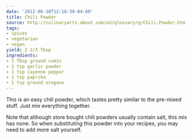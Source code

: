 ```yaml
---
date: '2012-06-10T12:18:39-04:00'
title: Chili Powder
source: http://culinaryarts.about.com/od/glossary/g/Chili-Powder.htm
tags:
- spices
- vegetarian
- vegan
yield: 2 2/3 Tbsp 
ingredients:
- 1 Tbsp ground cumin
- 2 tsp garlic powder
- 1 tsp cayenne pepper
- 1 tsp paprika
- 1 tsp ground oregano
---
```


This is an easy chili powder, which tastes pretty similar to the pre-mixed
stuff.  Just mix everything together.

Note that although store bought chili powders usually contain salt, this mix
has none.  So when substituting this powder into your recipes, you may need
to add more salt yourself.
